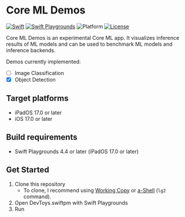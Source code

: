# Core ML Demos

[![Swift](https://img.shields.io/badge/Swift-5.9-orange.svg)](https://www.swift.org)
[![Swift Playgrounds](https://img.shields.io/badge/Swift%20Playgrounds-4.4-orange.svg)](https://itunes.apple.com/jp/app/swift-playgrounds/id908519492)
![Platform](https://img.shields.io/badge/platform-ipados%20%7C%20ios-lightgrey.svg)
[![License](https://img.shields.io/github/license/kkebo/CoreMLDemos.swiftpm.svg)](LICENSE.txt)

Core ML Demos is an experimental Core ML app. It visualizes inference results of ML models and can be used to benchmark ML models and inference backends.

Demos currently implemented:

- [ ] Image Classification
- [x] Object Detection

## Target platforms

- iPadOS 17.0 or later
- iOS 17.0 or later
  
## Build requirements

- Swift Playgrounds 4.4 or later (iPadOS 17.0 or later)

## Get Started

1. Clone this repository
    - To clone, I recommend using [Working Copy](https://workingcopyapp.com) or [a-Shell](https://holzschu.github.io/a-Shell_iOS/) (`lg2` command).
1. Open DevToys.swiftpm with Swift Playgrounds
1. Run
